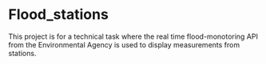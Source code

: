 # Flood_stations
This project is for a technical task where the real time flood-monotoring API from the Environmental Agency is used to display measurements from stations.
